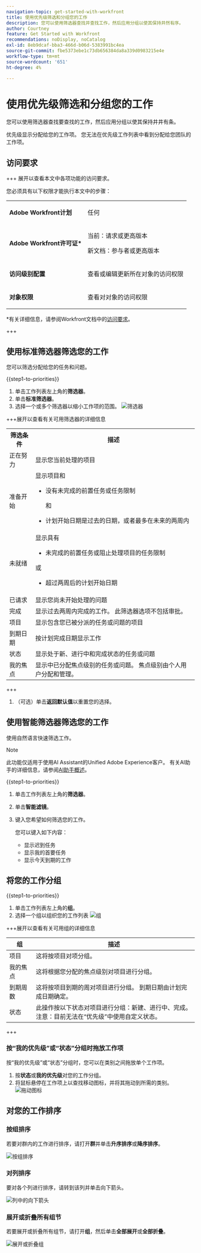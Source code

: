 ```yaml
---
navigation-topic: get-started-with-workfront
title: 使用优先级筛选和分组您的工作
description: 您可以使用筛选器查找并查找工作，然后应用分组以使其保持井然有序。
author: Courtney
feature: Get Started with Workfront
recommendations: noDisplay, noCatalog
exl-id: 8eb9dcaf-bba3-466d-b06d-5383991bc4ea
source-git-commit: fbe5373ebe1c73db656384da8a339d0983215e4e
workflow-type: tm+mt
source-wordcount: '651'
ht-degree: 4%

---
```


# 使用优先级筛选和分组您的工作

您可以使用筛选器查找要查找的工作，然后应用分组以使其保持井井有条。

优先级显示分配给您的工作项。 您无法在优先级工作列表中看到分配给您团队的工作项。

## 访问要求

+++ 展开以查看本文中各项功能的访问要求。

您必须具有以下权限才能执行本文中的步骤：

<table style="table-layout:auto"> 
 <col> 
 </col> 
 <col> 
 </col> 
 <tbody> 
  <tr> 
   <td role="rowheader"><strong>Adobe Workfront计划</strong></td> 
   <td> <p>任何</p> </td> 
  </tr> 
  <tr> 
   <td role="rowheader"><strong>Adobe Workfront许可证*</strong></td> 
   <td> 
   <p>当前：请求或更高版本</p>
   <p>新文档：参与者或更高版本</p> 
   </td> 
  </tr> 
  <tr> 
   <td role="rowheader"><strong>访问级别配置</strong></td> 
   <td> <p>查看或编辑更新所在对象的访问权限</p></td> 
  </tr> 
  <tr> 
   <td role="rowheader"><strong>对象权限</strong></td> 
   <td> <p>查看对对象的访问权限</p></td> 
  </tr> 
 </tbody> 
</table>

*有关详细信息，请参阅Workfront文档中的[访问要求](/help/quicksilver/administration-and-setup/add-users/access-levels-and-object-permissions/access-level-requirements-in-documentation.md)。

+++

## 使用标准筛选器筛选您的工作

您可以筛选分配给您的任务和问题。

{{step1-to-priorities}}

1. 单击工作列表左上角的&#x200B;**筛选器**。
1. 单击&#x200B;**标准筛选器**。
1. 选择一个或多个筛选器以缩小工作项的范围。
   ![筛选器](assets/filter-new.png)

+++展开以查看有关可用筛选器的详细信息
<table>
  <tbody>
   <tr>
   <th>筛选条件</th>
   <th>描述</th>
   </tr>
    <tr>
      <td>正在努力</td>
      <td>显示您当前处理的项目</td>
    </tr>
    <tr>
      <td>准备开始</td>
      <td>显示项目和 
      <ul>
      <li>没有未完成的前置任务或任务限制</li>
      <p>和</p>
      <li>计划开始日期是过去的日期，或者最多在未来的两周内</li>
      </ul>
      </td>
    </tr>
    <tr>
      <td>未就绪</td>
      <td>显示具有
       <ul>
      <li>未完成的前置任务或阻止处理项目的任务限制</li></ul>
      <p>或</p>
      <ul>
      <li>超过两周后的计划开始日期</li>
      </ul>
       </td>
    </tr>
    <tr>
      <td>已请求</td>
      <td>显示您尚未开始处理的问题</td>
    </tr>
      <td>完成</td>
      <td>显示过去两周内完成的工作。 此筛选器选项不包括审批。</td>
    </tr>
    <tr>
    <td>项目</td>
    <td>显示包含您已被分派的任务或问题的项目</td>
    </tr>
    <tr>
    <td>到期日期</td>
    <td>按计划完成日期显示工作</td>
    </tr>
    <tr>
    <td>状态</td>
    <td>显示处于新、进行中和完成状态的任务或问题</td>
    </tr>
    <tr>
    <td>我的焦点</td>
    <td>显示中已分配焦点级别的任务或问题。 焦点级别由个人用户分配和管理。</td>
    </tr>
  </tbody>
</table>

+++

1. （可选）单击&#x200B;**返回默认值**&#x200B;以重置您的选择。

## 使用智能筛选器筛选您的工作

使用自然语言快速筛选工作。

>[!NOTE]
>
>此功能仅适用于使用AI Assistant的Unified Adobe Experience客户。 有关AI助手的详细信息，请参阅[AI助手概述](/help/quicksilver/workfront-basics/ai-assistant/ai-assistant-overview.md)。

{{step1-to-priorities}}

1. 单击工作列表左上角的&#x200B;**筛选器**。
1. 单击&#x200B;**智能滤镜**。
1. 键入您希望如何筛选您的工作。

   您可以键入如下内容：

   * 显示迟到任务
   * 显示我的首要任务
   * 显示今天到期的工作

</div>

## 将您的工作分组

{{step1-to-priorities}}

1. 单击工作列表左上角的&#x200B;**组**。
1. 选择一个组以组织您的工作列表
   ![组](assets/groups-new.png)

+++展开以查看有关可用组的详细信息

| 组 | 描述 |
|-----------|-------------|
| 项目 | 这将按项目对项分组。 |
| 我的焦点 | 这将根据您分配的焦点级别对项目进行分组。 |
| 到期周数 | 这将按项目到期的周对项目进行分组。 到期日期由计划完成日期确定。 |
| 状态 | 此操作按以下状态对项目进行分组：新建、进行中、完成。 <br>注意：目前无法在“优先级”中使用自定义状态。 |

+++

### 按“我的优先级”或“状态”分组时拖放工作项

按“我的优先级”或“状态”分组时，您可以在类别之间拖放单个工作项。

1. 按&#x200B;**状态**&#x200B;或&#x200B;**我的优先级**&#x200B;对您的工作分组。
2. 将鼠标悬停在工作项上以查找移动图标，并将其拖动到所需的类别。
   ![拖动图标](assets/drag-and-drop.png)

## 对您的工作排序

### 按组排序

若要对群内的工作进行排序，请打开&#x200B;**群**&#x200B;并单击&#x200B;**升序排序**&#x200B;或&#x200B;**降序排序**。

![按组排序](assets/sort-in-groups.png)

### 对列排序

要对各个列进行排序，请转到该列并单击向下箭头。

![列](assets/sort-columns.png)中的向下箭头

### 展开或折叠所有组节

若要展开或折叠所有组节，请打开&#x200B;**组**，然后单击&#x200B;**全部展开**&#x200B;或&#x200B;**全部折叠**。

![展开或折叠组](assets/expand-collapse-groups.png)
